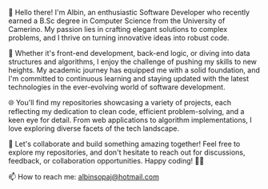 👋 Hello there! I'm Albin, an enthusiastic Software Developer who recently earned a B.Sc degree in Computer Science from the University of Camerino. My passion lies in crafting elegant solutions to complex problems, and I thrive on turning innovative ideas into robust code.

🚀 Whether it's front-end development, back-end logic, or diving into data structures and algorithms, I enjoy the challenge of pushing my skills to new heights. My academic journey has equipped me with a solid foundation, and I'm committed to continuous learning and staying updated with the latest technologies in the ever-evolving world of software development.

🌐 You'll find my repositories showcasing a variety of projects, each reflecting my dedication to clean code, efficient problem-solving, and a keen eye for detail. From web applications to algorithm implementations, I love exploring diverse facets of the tech landscape.

🔧 Let's collaborate and build something amazing together! Feel free to explore my repositories, and don't hesitate to reach out for discussions, feedback, or collaboration opportunities. Happy coding! 🚀✨

📫 How to reach me: albinsopaj@hotmail.com

